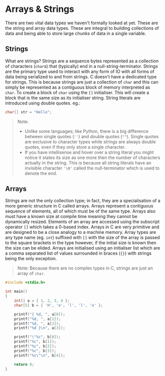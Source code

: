 # Arrays & Strings

There are two vital data types we haven't formally looked at yet. These are the string and array data types. These are integral to building collections of data and being able to store large chunks of data in a single variable.

## Strings

What are strings? Strings are a sequence bytes represented as a collection of characters (`char`s) that (typically) end in a null-string-terminator. Strings are the primary type used to interact with any form of IO with all forms of data being serialized to and from strings. C doesn't have a dedicated type for strings. This is because strings are just a collection of `char` and this can simply be represented as a contiguous block of memory interpreted as `char`. To create a block of `char` using the `[]` initialiser. This will create a block that is the same size as its initialiser string. String literals are introduced using double quotes. eg.:

```c
char[] str = "Hello";
```

> Note:
>
> - Unlike some languages; like Python, there is a big difference between single quotes (`''`) and double quotes (`""`). Single quotes are exclusive to character types while strings are always double quotes, even if they only store a single character.
> - If you have intellisense and hover over a string literal you might notice it states its size as one more then the number of characters actually in the string. This is because all string literals have an invisible character `'\0'` called the null-terminator which is used to denote the end.

## Arrays

Strings are not the only collection type; in fact, they are a specialisation of a more generic structure in C called arrays. Arrays represent a contiguous sequence of elements, all of which must be of the same type. Arrays also must have a known size at compile time meaning they cannot be dynamically resized. Elements of an array are accessed using the subscript operator `[]` which takes a 0-based index. Arrays in C are very primitive and are designed to be a close analogy to a machine memory. Array types are any type name (eg. `int`) suffixed with `[]` with the size of the array is passed to the square brackets in the type however, if the initial size is known then the size can be elided. Arrays are initialised using an initialiser list which are a comma separated list of values surrounded in braces (`{}`) with strings being the only exception.

> Note: Because there are no complex types in C, strings are just an array of `char`.

```c
#include <stdio.h>

int main()
{
    int[] a = { 1, 2, 3, 4 };
    char[5] b = { 'H', 'e', 'l', 'l', 'o' };

    printf("{ %d, ", a[0]);
    printf("%d, ", a[1]);
    printf("%d, ", a[2]);
    printf("%d }\n", a[3]);

    printf("\"%c", b[0]);
    printf("%c", b[1]);
    printf("%c", b[2]);
    printf("%c", b[3]);
    printf("%c\"\n", b[4]);

    return 0;
}
```
